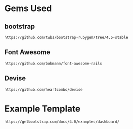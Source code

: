 # Gems Used

## bootstrap
`https://github.com/twbs/bootstrap-rubygem/tree/4.5-stable`

## Font Awesome
`https://github.com/bokmann/font-awesome-rails`

## Devise
`https://github.com/heartcombo/devise`

# Example Template
`https://getbootstrap.com/docs/4.0/examples/dashboard/`
